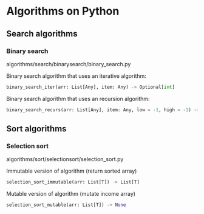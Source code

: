 # Algorithms on Python
## Search algorithms
### Binary search
algorithms/search/binarysearch/binary_search.py

Binary search algorithm that uses an iterative algorithm:
```python
binary_search_iter(arr: List[Any], item: Any) -> Optional[int]
```

Binary search algorithm that uses an recursion algorithm:
```python
binary_search_recurs(arr: List[Any], item: Any, low = -1, high = -1) -> Optional[int]
```

## Sort algorithms
### Selection sort
algorithms/sort/selectionsort/selection_sort.py

Immutable version of algorithm (return sorted array)
```python
selection_sort_immutable(arr: List[T]) -> List[T]
```

Mutable version of algorithm (mutate income array)
```python
selection_sort_mutable(arr: List[T]) -> None
```
